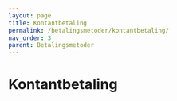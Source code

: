 ```yaml
---
layout: page
title: Kontantbetaling
permalink: /betalingsmetoder/kontantbetaling/
nav_order: 3
parent: Betalingsmetoder
---
```


# Kontantbetaling
